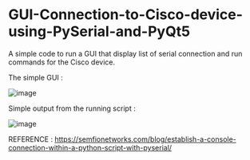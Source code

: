 # GUI-Connection-to-Cisco-device-using-PySerial-and-PyQt5
A simple code to run a GUI that display list of serial connection and run commands for the Cisco device.

The simple GUI :


![image](https://user-images.githubusercontent.com/68094829/117988806-5217d480-b36e-11eb-9cda-ba85ae51acaa.png)


Simple output from the running script :


![image](https://user-images.githubusercontent.com/68094829/117988962-7d022880-b36e-11eb-86c1-5705c4b9d1fe.png)



REFERENCE : https://semfionetworks.com/blog/establish-a-console-connection-within-a-python-script-with-pyserial/
